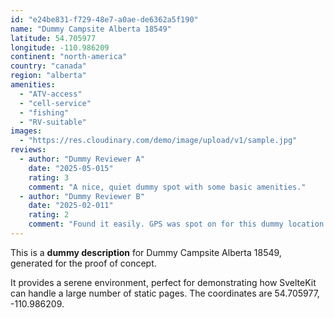 ```yaml
---
id: "e24be831-f729-48e7-a0ae-de6362a5f190"
name: "Dummy Campsite Alberta 18549"
latitude: 54.705977
longitude: -110.986209
continent: "north-america"
country: "canada"
region: "alberta"
amenities:
  - "ATV-access"
  - "cell-service"
  - "fishing"
  - "RV-suitable"
images:
  - "https://res.cloudinary.com/demo/image/upload/v1/sample.jpg"
reviews:
  - author: "Dummy Reviewer A"
    date: "2025-05-015"
    rating: 3
    comment: "A nice, quiet dummy spot with some basic amenities."
  - author: "Dummy Reviewer B"
    date: "2025-02-011"
    rating: 2
    comment: "Found it easily. GPS was spot on for this dummy location."
---
```


This is a **dummy description** for Dummy Campsite Alberta 18549, generated for the proof of concept.

It provides a serene environment, perfect for demonstrating how SvelteKit can handle a large number of static pages. The coordinates are 54.705977, -110.986209.
